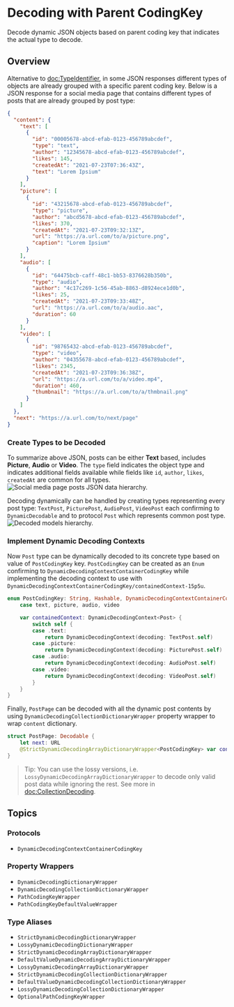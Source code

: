 # Decoding with Parent CodingKey

Decode dynamic JSON objects based on parent coding key that indicates the actual type to decode.

## Overview

Alternative to <doc:TypeIdentifier>, in some JSON responses different types of objects are already grouped with a specific parent coding key. Below is a JSON response for a social media page that contains different types of posts that are already grouped by post type:
```json
{
  "content": {
    "text": [
      {
        "id": "00005678-abcd-efab-0123-456789abcdef",
        "type": "text",
        "author": "12345678-abcd-efab-0123-456789abcdef",
        "likes": 145,
        "createdAt": "2021-07-23T07:36:43Z",
        "text": "Lorem Ipsium"
      }
    ],
    "picture": [
      {
        "id": "43215678-abcd-efab-0123-456789abcdef",
        "type": "picture",
        "author": "abcd5678-abcd-efab-0123-456789abcdef",
        "likes": 370,
        "createdAt": "2021-07-23T09:32:13Z",
        "url": "https://a.url.com/to/a/picture.png",
        "caption": "Lorem Ipsium"
      }
    ],
    "audio": [
      {
        "id": "64475bcb-caff-48c1-bb53-8376628b350b",
        "type": "audio",
        "author": "4c17c269-1c56-45ab-8863-d8924ece1d0b",
        "likes": 25,
        "createdAt": "2021-07-23T09:33:48Z",
        "url": "https://a.url.com/to/a/audio.aac",
        "duration": 60
      }
    ],
    "video": [
      {
        "id": "98765432-abcd-efab-0123-456789abcdef",
        "type": "video",
        "author": "04355678-abcd-efab-0123-456789abcdef",
        "likes": 2345,
        "createdAt": "2021-07-23T09:36:38Z",
        "url": "https://a.url.com/to/a/video.mp4",
        "duration": 460,
        "thumbnail": "https://a.url.com/to/a/thmbnail.png"
      }
    ]
  },
  "next": "https://a.url.com/to/next/page"
}
```

### Create Types to be Decoded

To summarize above JSON, posts can be either **Text** based, includes **Picture**, **Audio** or **Video**. The `type` field indicates the object type and indicates additional fields available while fields like `id`, `author`, `likes`, `createdAt` are common for all types.
![Social media page posts JSON data hierarchy.](container-json)

Decoding dynamically can be handled by creating types representing every post type: `TextPost`, `PicturePost`, `AudioPost`, `VideoPost` each confirming to ``DynamicDecodable`` and to protocol `Post` which represents common post type.
![Decoded models hierarchy.](identifier-class)

### Implement Dynamic Decoding Contexts

Now `Post` type can be dynamically decoded to its concrete type based on value of `PostCodingKey` key. `PostCodingKey` can be created as an `Enum` confirming to ``DynamicDecodingContextContainerCodingKey`` while implementing the decoding context to use with ``DynamicDecodingContextContainerCodingKey/containedContext-15p5u``.
```swift
enum PostCodingKey: String, Hashable, DynamicDecodingContextContainerCodingKey {
    case text, picture, audio, video

    var containedContext: DynamicDecodingContext<Post> {
        switch self {
        case .text:
            return DynamicDecodingContext(decoding: TextPost.self)
        case .picture:
            return DynamicDecodingContext(decoding: PicturePost.self)
        case .audio:
            return DynamicDecodingContext(decoding: AudioPost.self)
        case .video:
            return DynamicDecodingContext(decoding: VideoPost.self)
        }
    }
}
```

Finally, `PostPage` can be decoded with all the dynamic post contents by using ``DynamicDecodingCollectionDictionaryWrapper`` property wrapper to wrap `content` dictionary.
```swift
struct PostPage: Decodable {
    let next: URL
    @StrictDynamicDecodingArrayDictionaryWrapper<PostCodingKey> var content: [PostCodingKey: Post]
}
```
> Tip: You can use the lossy versions, i.e. ``LossyDynamicDecodingArrayDictionaryWrapper`` to decode only valid post data while ignoring the rest. See more in <doc:CollectionDecoding>.

## Topics

### Protocols

- ``DynamicDecodingContextContainerCodingKey``

### Property Wrappers

- ``DynamicDecodingDictionaryWrapper``
- ``DynamicDecodingCollectionDictionaryWrapper``
- ``PathCodingKeyWrapper``
- ``PathCodingKeyDefaultValueWrapper``

### Type Aliases

- ``StrictDynamicDecodingDictionaryWrapper``
- ``LossyDynamicDecodingDictionaryWrapper``
- ``StrictDynamicDecodingArrayDictionaryWrapper``
- ``DefaultValueDynamicDecodingArrayDictionaryWrapper``
- ``LossyDynamicDecodingArrayDictionaryWrapper``
- ``StrictDynamicDecodingCollectionDictionaryWrapper``
- ``DefaultValueDynamicDecodingCollectionDictionaryWrapper``
- ``LossyDynamicDecodingCollectionDictionaryWrapper``
- ``OptionalPathCodingKeyWrapper``
